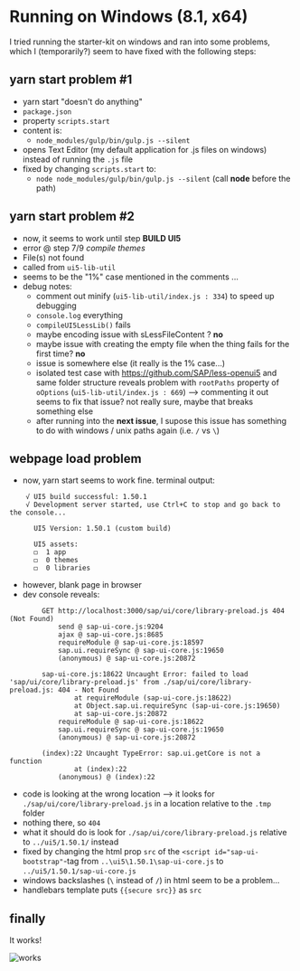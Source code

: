 # Running on Windows (8.1, x64)

I tried running the starter-kit on windows and ran into some problems, which I (temporarily?) seem to have fixed with the following steps:

## yarn start problem #1
- yarn start "doesn't do anything"
- ```package.json```
- property ```scripts.start```
- content is:
    - ```node_modules/gulp/bin/gulp.js --silent```
- opens Text Editor (my default application for .js files on windows) instead of running the ```.js``` file
- fixed by changing ```scripts.start``` to: 
    - ```node node_modules/gulp/bin/gulp.js --silent``` (call **node** before the path)

## yarn start problem #2
- now, it seems to work until step **BUILD UI5** 
- error @ step 7/9 *compile themes*
- File(s) not found
- called from ```ui5-lib-util```
- seems to be the "1%" case mentioned in the comments ...
- debug notes:
	- comment out minify (```ui5-lib-util/index.js : 334```) to speed up debugging
	- ```console.log``` everything
	- ```compileUI5LessLib()``` fails
	- maybe encoding issue with sLessFileContent ? **no**
	- maybe issue with creating the empty file when the thing fails for the first time? **no**
	- issue is somewhere else (it really is the 1% case...)
	- isolated test case with https://github.com/SAP/less-openui5 and same folder structure reveals problem with ```rootPaths``` property of ```oOptions``` (```ui5-lib-util/index.js : 669```) --> commenting it out seems to fix that issue? not really sure, maybe that breaks something else
    - after running into the **next issue**, I supose this issue has something to do with windows / unix paths again (i.e. ```/``` vs ```\```)

## webpage load problem
- now, yarn start seems to work fine. terminal output:
```
	√ UI5 build successful: 1.50.1
	√ Development server started, use Ctrl+C to stop and go back to the console...

	  UI5 Version: 1.50.1 (custom build)

	  UI5 assets:
	  ◻  1 app
	  ◻  0 themes
	  ◻  0 libraries
```
- however, blank page in browser
- dev console reveals:
```
		GET http://localhost:3000/sap/ui/core/library-preload.js 404 (Not Found)
			send @ sap-ui-core.js:9204
			ajax @ sap-ui-core.js:8685
			requireModule @ sap-ui-core.js:18597
			sap.ui.requireSync @ sap-ui-core.js:19650
			(anonymous) @ sap-ui-core.js:20872
		
		sap-ui-core.js:18622 Uncaught Error: failed to load 'sap/ui/core/library-preload.js' from ./sap/ui/core/library-preload.js: 404 - Not Found
			    at requireModule (sap-ui-core.js:18622)
			    at Object.sap.ui.requireSync (sap-ui-core.js:19650)
			    at sap-ui-core.js:20872
			requireModule @ sap-ui-core.js:18622
			sap.ui.requireSync @ sap-ui-core.js:19650
			(anonymous) @ sap-ui-core.js:20872
		
		(index):22 Uncaught TypeError: sap.ui.getCore is not a function
			    at (index):22
			(anonymous) @ (index):22
```
- code is looking at the wrong location --> it looks for ```./sap/ui/core/library-preload.js``` in a location relative to the ```.tmp``` folder
- nothing there, so ```404```
- what it should do is look for ```./sap/ui/core/library-preload.js``` relative to ```../ui5/1.50.1/``` instead
- fixed by changing the html prop ```src``` of the ```<script id="sap-ui-bootstrap"```-tag from ```..\ui5\1.50.1\sap-ui-core.js``` to ```../ui5/1.50.1/sap-ui-core.js```
- windows backslashes (```\``` instead of ```/```) in html seem to be a problem...
- handlebars template puts ```{{secure src}}``` as ```src```

## finally

It works!

![works](https://user-images.githubusercontent.com/7032914/30835449-699718d0-a258-11e7-8782-1995d3273f88.PNG)
